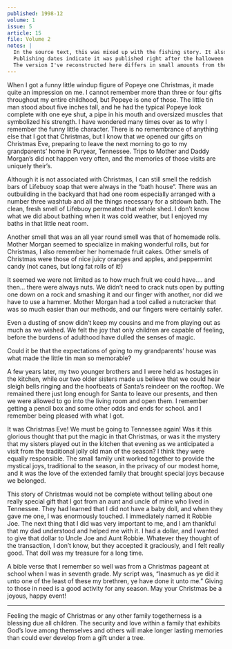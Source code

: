 ```yaml
---
published: 1998-12
volume: 1
issue: 5
article: 15
file: Volume 2
notes: |
  In the source text, this was mixed up with the fishing story. It also does not appear to show up in the document. See issue below.
  Publishing dates indicate it was published right after the halloween article, so I've updated the numbering accordingly.
  The version I've reconstructed here differs in small amounts from the one published. 
---
```

When I got a funny little windup figure of Popeye one Christmas, it made quite an impression on me. I cannot remember more than three or four gifts throughout my entire childhood, but Popeye is one of those. The little tin man stood about five inches tall, and he had the typical Popeye look complete with one eye shut, a pipe in his mouth and oversized muscles that symbolized his strength. I have wondered many times over as to why I remember the funny little character. There is no remembrance of anything else that I got that Christmas, but I know that we opened our gifts on Christmas Eve, preparing to leave the next morning to go to my grandparents’ home in Puryear, Tennessee. Trips to Mother and Daddy Morgan’s did not happen very often, and the memories of those visits are uniquely their’s. 

Although it is not associated with Christmas,  I can still smell the reddish bars of Lifebuoy soap that were always in the “bath house”. There was an outbuilding  in the backyard that had one room especially arranged with a number three washtub and all the things necessary for a sitdown bath. The clean, fresh smell of  Lifebuoy permeated that whole shed.  I don’t know what we did about bathing when it was cold weather, but I enjoyed my baths in that little neat room.

Another smell that was an all year round smell was that of homemade rolls. Mother Morgan seemed to specialize in making wonderful rolls, but for Christmas, I also remember her homemade fruit cakes. Other smells of Christmas were those of nice juicy oranges and apples, and peppermint candy (not canes, but long fat rolls of it!) 

It seemed we were not limited as to how much fruit we could have.... and then... there were always nuts. We didn’t need to crack nuts open by putting one down on a rock and smashing it and our finger with another, nor did we have to use a hammer. Mother Morgan had a tool called a nutcracker that was so much easier than our methods, and our fingers were certainly safer.

Even a dusting of snow didn’t keep my cousins and me from playing out as much as we wished. We felt the joy that only children are capable of feeling, before the burdens of adulthood have dulled the senses of magic. 

Could it be that the expectations of going to my grandparents’ house was what made the little tin man  so memorable?  

A few years later, my two younger brothers and I were held as hostages in the kitchen, while our two older sisters made us believe that we could hear sleigh bells ringing and the hoofbeats of Santa’s reindeer on the rooftop. We remained there just long enough for Santa to leave our presents, and then we were allowed  to go into the living room and open them. I remember getting a pencil box and some other odds and ends for school. and  I remember being pleased with what I got.  

It was Christmas Eve! We must be going to Tennessee again! Was it this glorious thought that put the magic in that Christmas, or was it the mystery that my sisters played out in the kitchen that evening as we anticipated a visit from the traditional jolly old man of the season? I think they were equally responsible. The small family unit worked together to provide the mystical  joys, traditional to the season, in  the privacy of our modest home, and it was the love of the extended family that brought special joys because we belonged. 

This story of Christmas would not be complete without telling about one really special gift that I got  from an aunt and uncle of mine who lived in Tennessee. They had learned that I did not have a baby doll, and when they gave me one, I was enormously touched. I immediately named it Robbie Joe. The next thing that I did was very important to me, and I am thankful that my dad understood and helped me with it. I had a dollar, and I wanted to give that dollar to Uncle Joe and Aunt Robbie. Whatever they thought of the transaction, I don’t know, but they accepted it graciously, and I felt really good. That doll was my treasure for a long time. 

A bible verse that I remember so well was from a Christmas pageant at school when I was in seventh grade. My script was, “Inasmuch as ye did it unto one of the least of these my brethren, ye have done it unto me.” Giving to those in need  is a good activity for any season.  May your Christmas be a joyous, happy event!

---- 
Feeling the magic of Christmas or any other family togetherness is a blessing due all children. The security and love within a family that exhibits God’s love among themselves and others will make longer lasting memories than could ever develop from a gift under a tree.    
